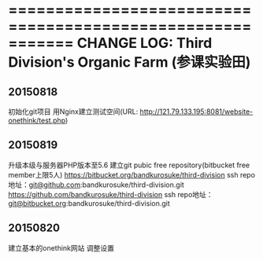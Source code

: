 ===========================================================
CHANGE LOG: Third Division's Organic Farm (参课实验田)
===========================================================

20150818
--------
初始化git项目
用Nginx建立测试空间(URL: http://121.79.133.195:8081/website-onethink/test.php)


20150819
--------
升级本级与服务器PHP版本至5.6
建立git pubic free repository(bitbucket free member上限5人)
    https://bitbucket.org/bandkurosuke/third-division
        ssh repo地址：git@github.com:bandkurosuke/third-division.git
    https://github.com/bandkurosuke/third-division
        ssh repo地址：git@bitbucket.org:bandkurosuke/third-division.git

20150820
--------
建立基本的onethink网站
调整设置